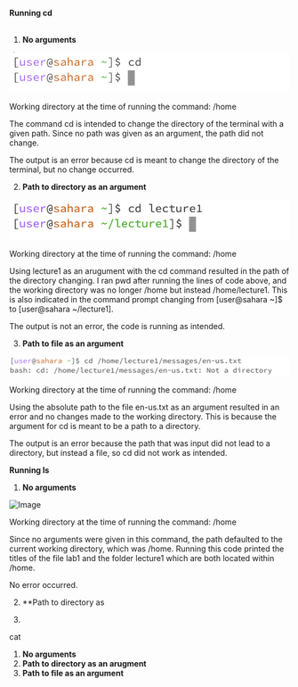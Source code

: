 
**Running cd** <br /> <br />

1. **No arguments** <br />

![Image](cd-no-argument.png) <br />

Working directory at the time of running the command: /home <br />

The command cd is intended to change the directory of the terminal with a given path. Since no path was given as an argument, the path did not change. <br />

The output is an error because cd is meant to change the directory of the terminal, but no change occurred. <br />




2. **Path to directory as an argument** <br />

![Image](cd-path-directory.png) <br />

Working directory at the time of running the command: /home <br /> 

Using lecture1 as an arugument with the cd command resulted in the path of the directory changing. I ran pwd after running the lines of code above, and the working directory was no longer /home but instead /home/lecture1. This is also indicated in the command prompt changing from [user@sahara ~]$ to [user@sahara ~/lecture1]. <br /> 

The output is not an error, the code is running as intended. <br /> 




3. **Path to file as an argument** <br />

![Image](cd-path-file.png) <br />

Working directory at the time of running the command: /home <br />

Using the absolute path to the file en-us.txt as an argument resulted in an error and no changes made to the working directory. This is because the argument for cd is meant to be a path to a directory.
<br />

The output is an error because the path that was input did not lead to a directory, but instead a file, so cd did not work as intended.
<br />




**Running ls** <br />

1. **No arguments** <br />

![Image](ls-no-argument)<br />

Working directory at the time of running the command: /home <br />

Since no arguments were given in this command, the path defaulted to the current working directory, which was /home. Running this code printed the titles of the file lab1 and the folder lecture1 which are both located within /home. <br />

No error occurred. <br />


2. **Path to directory as

3.

cat

1. **No arguments**
2. **Path to directory as an arugment**
3. **Path to file as an argument**
